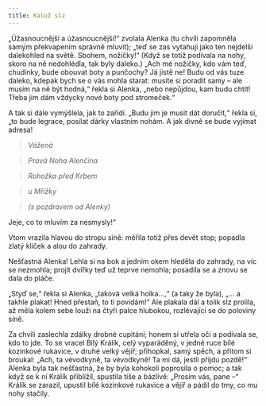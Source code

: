 ```yaml
---
title: Kaluž slz
---
```


„Úžasnoucnější a úžasnoucnější!“ zvolala Alenka (tu chvíli zapomněla samým překvapením správně mluvit); „teď se zas vytahuji jako ten nejdelší dalekohled na světě. Sbohem, nožičky!“ (Když se totiž podívala na nohy, skoro na ně nedohlédla, tak byly daleko.) „Ach mé nožičky, kdo vám teď, chudinky, bude obouvat boty a punčochy? Já jistě ne! Budu od vás tuze daleko, kdepak bych se o vás mohla starat: musíte si poradit samy – ale musím na ně být hodná,“ řekla si Alenka, „nebo nepůjdou, kam budu chtít! Třeba jim dám vždycky nové boty pod stromeček.“

  

A tak si dále vymýšlela, jak to zařídí. „Budu jim je musit dát doručit,“ řekla si, „to bude legrace, posílat dárky vlastním nohám. A jak divně se bude vyjímat adresa!

> _Vážená_

> _Pravá Noha Alenčina_

> _Rohožka před Krbem_

> _u Mřížky_

> _(s pozdravem od Alenky)_

Jeje, co to mluvím za nesmysly!“

Vtom vrazila hlavou do stropu síně: měřila totiž přes devět stop; popadla zlatý klíček a alou do zahrady.

Nešťastná Alenka! Lehla si na bok a jedním okem hleděla do zahrady, na víc se nezmohla; projít dvířky teď už teprve nemohla; posadila se a znovu se dala do pláče.

„Styď se,“ řekla si Alenka, „taková velká holka…,“ (a taky že byla), „… a takhle plakat! Hned přestaň, to ti povídám!“ Ale plakala dál a tolik slz prolila, až měla kolem sebe louži na čtyři palce hlubokou, rozlévající se do poloviny síně.

Za chvíli zaslechla zdálky drobné cupitání; honem si utřela oči a podívala se, kdo to jde. To se vracel Bílý Králík, celý vyparáděný, v jedné ruce bílé kozinkové rukavice, v druhé velký vějíř; přihopkal, samý spěch, a přitom si broukal: „Ach, ta vévodkyně, ta vévodkyně! Ta mi dá, jestli přijdu pozdě!“ Alenka byla tak nešťastná, že by byla kohokoli poprosila o pomoc; a tak když se k ní Králík přiblížil, spustila tiše a bázlivě: „Prosím vás, pane –“ Králík se zarazil, upustil bílé kozinkové rukavice a vějíř a pádil do tmy, co mu nohy stačily.
